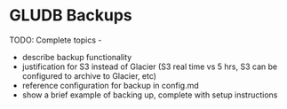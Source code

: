 # GLUDB Backups

TODO: Complete topics -

* describe backup functionality
* justification for S3 instead of Glacier (S3 real time vs 5 hrs,
  S3 can be configured to archive to Glacier, etc)
* reference configuration for backup in config.md
* show a brief example of backing up, complete with setup instructions
